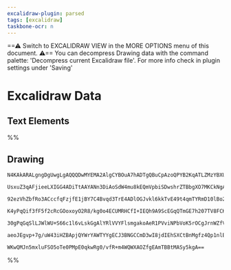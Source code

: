 ```yaml
---
excalidraw-plugin: parsed
tags: [excalidraw]
taskbone-ocr: n
---
```

==⚠  Switch to EXCALIDRAW VIEW in the MORE OPTIONS menu of this document. ⚠== You can decompress Drawing data with the command palette: 'Decompress current Excalidraw file'. For more info check in plugin settings under 'Saving'


# Excalidraw Data
## Text Elements
%%
## Drawing
```compressed-json
N4KAkARALgngDgUwgLgAQQQDwMYEMA2AlgCYBOuA7hADTgQBuCpAzoQPYB2KqATLZMzYBXUtiRoIACyhQ4zZAHoFAc0JRJQgEYA6bGwC2CgF7N6hbEcK4OCtptbErHALRY8RMpWdx8Q1TdIEfARcZgRmBShcZQUebQBWbQBGGjoghH0EDihmbgBtcDBQMBKIEm4IHmUABQAVAGYAdgAZAEUjDgApSQARAE0AdVwAMyMAUUk4VJLIWEQK4cCETyp+

UsxuZ3qAFjieeLXIGG4ADiTtAAYANn3DiAoSdW4mu8kEQmVpbiSDwshrZTBbgXO7MKCkNgAawQAGE2Pg2KQKgBiJIINFo6alTS4bCQ5QQoQcYhwhFIiTg6zMOC4QLZLGQYaEfD4ADKsCBEkEHgZEDBEOhA0ekmBCVB4KhCHZME56G55TuhM+HHCuTQIL+EDYNOwamOaCSFw1MwgBOEcAAksQ1ag8gBdO6LXCZK3cDhCFl3QjErAVXAXXmE4kq5g2

92ezVhZbfRo3ACccfqFzjfE1jBY7C4Bvqd3TrE4ADlOGJvkl6kkTvE49t4qmTYRmD10lBo2hwUIEHdNMJiWNgplsmGPfg7kI4MRcC3iDGeI1Gjsktsfj87kQOJC3cPV2w8a3UMMCGE7nA2N6cvk/mACjMSsabxdLw7L9eb78b2Ako/DlfL2A49+Py/Z9f0XACHxvJ8bxfGYeDrG8tiAqDf1nADnHiRCZmgkp6jgmZnDjDCSiwsAdlQpJPwg79iPq

K4yPqQif3fF5f2cRcGOoxoyO2R8/kg0o4ECUMRHCfI+IEQh9A9ScEGqQTmGE7h207TV8FCKA4X0fQ1CnapT3pNAsOY+C2JmO1CgAX3ASCIFwOA4HZaTuGKWY3kyCoiE+KAsQYQgEAoAAhXF8SDEl4URFFhkiqLvOwEQ6SgC0W30dkBVhMLyXQVF0WymK4qyBKksCvEzSJUKyQqSkOGpWl8ty0h4sSjIADFmTZDlxDleEFUKCBYvq/LGuSiVBWFUU

30gPqGqSlLJWlWU+S66c1l6vLskGgAlYRlVVYFlsmgakoAeR1PVviNPbVoK5rOCgJrnWZfVUCSC7+rWpKmpu1lCCMDqeDvFbXqu/RaiwKAAEEPKzdBgmGLyXqmjIHNIcH6rYCg3lwac0HDEcev2t6MjGYkwdR9GQix9BaQhVY8cuwaSep2p4A6iAQu85hsAhFkAA1uHiJptEaca+U5+F8D6Z4eDjS4bmFow2AMJy0wIDtvgs+GDoyTbSpDG1WZ7J

aeoJEgvp+7g/uW43iHZBApjQYWrYAWTYYgECJ3BNGCCmD3wI8jdIEhSXCtBnMgfz4Qp1nlBxAAKHgkk43gE+oJPE4uBIAEpeXWhBlCkjKo9jngkxT4uQV4EvUHT+Is/V2nAZm6FjqgTMhwjUonUyHOfQDjhlCVk0sg9r3FNIDs7mwIg7dQJS7g4Z0OtnzVhCgNdF7HhA69KOwACsEGwHJWXnuBndd93Pb3H2/dKXEW8YWoFfwAfSjmFmwmCA/M15

WKwQMJn5mxluFSO5oTe0PMpE0qkwRg0/vfR+m4WQWXAOZfgEAmTBBtMASy5kgA==
```
%%